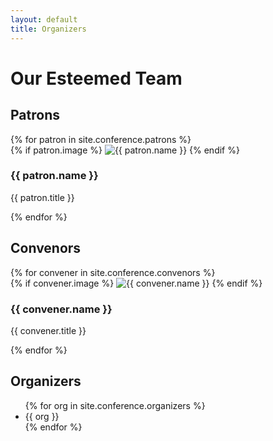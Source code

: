 ```yaml
---
layout: default
title: Organizers
---
```


<div class="py-8 max-w-4xl mx-auto">
  <h1 class="text-3xl font-bold text-green-800 mb-8 text-center">Our Esteemed Team</h1>

  <section class="mb-12">
    <h2 class="text-2xl font-bold text-green-700 mb-6">Patrons</h2>
    <div class="grid md:grid-cols-3 gap-6">
      {% for patron in site.conference.patrons %}
      <div class="bg-white p-6 rounded-lg shadow-md text-center">
        {% if patron.image %}
        <img src="{{ patron.image }}" alt="{{ patron.name }}" class="w-24 h-24 rounded-full mx-auto mb-4 object-cover">
        {% endif %}
        <h3 class="text-xl font-semibold text-green-700 mb-2">{{ patron.name }}</h3>
        <p class="text-gray-600 italic">{{ patron.title }}</p>
      </div>
      {% endfor %}
    </div>
  </section>

  <section class="mb-12">
    <h2 class="text-2xl font-bold text-green-700 mb-6">Convenors</h2>
    <div class="grid md:grid-cols-3 gap-6">
      {% for convener in site.conference.convenors %}
      <div class="bg-white p-6 rounded-lg shadow-md text-center">
        {% if convener.image %}
        <img src="{{ convener.image }}" alt="{{ convener.name }}" class="w-24 h-24 rounded-full mx-auto mb-4 object-cover">
        {% endif %}
        <h3 class="text-xl font-semibold text-green-700 mb-2">{{ convener.name }}</h3>
        <p class="text-gray-600 italic">{{ convener.title }}</p>
      </div>
      {% endfor %}
    </div>
  </section>

  <section>
    <h2 class="text-2xl font-bold text-green-700 mb-6">Organizers</h2>
    <div class="bg-green-100 p-6 rounded-lg">
      <ul class="list-disc list-inside space-y-2 text-lg">
        {% for org in site.conference.organizers %}
        <li>{{ org }}</li>
        {% endfor %}
      </ul>
    </div>
  </section>
</div>